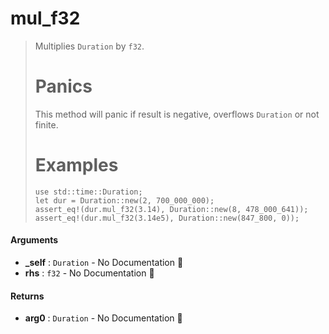 # mul\_f32

>  Multiplies `Duration` by `f32`.
>  # Panics
>  This method will panic if result is negative, overflows `Duration` or not finite.
>  # Examples
>  ```
>  use std::time::Duration;
>  let dur = Duration::new(2, 700_000_000);
>  assert_eq!(dur.mul_f32(3.14), Duration::new(8, 478_000_641));
>  assert_eq!(dur.mul_f32(3.14e5), Duration::new(847_800, 0));
>  ```

#### Arguments

- **\_self** : `Duration` \- No Documentation 🚧
- **rhs** : `f32` \- No Documentation 🚧

#### Returns

- **arg0** : `Duration` \- No Documentation 🚧
